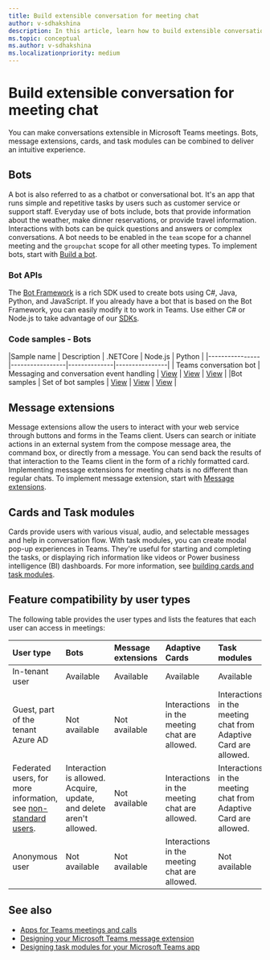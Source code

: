 ```yaml
---
title: Build extensible conversation for meeting chat
author: v-sdhakshina
description: In this article, learn how to build extensible conversation for Microsoft Teams meeting chat with bots, cards and message extensions.
ms.topic: conceptual
ms.author: v-sdhakshina
ms.localizationpriority: medium
---
```


# Build extensible conversation for meeting chat

You can make conversations extensible in Microsoft Teams meetings. Bots, message extensions, cards, and task modules can be combined to deliver an intuitive experience.

## Bots

A bot is also referred to as a chatbot or conversational bot. It's an app that runs simple and repetitive tasks by users such as customer service or support staff. Everyday use of bots include, bots that provide information about the weather, make dinner reservations, or provide travel information. Interactions with bots can be quick questions and answers or complex conversations. A bot needs to be enabled in the `team` scope for a channel meeting and the `groupchat` scope for all other meeting types. To implement bots, start with [Build a bot](/microsoftteams/platform//sbs-gs-javascript?tabs=vscode%2Cvsc%2Cviscode).

### Bot APIs

The [Bot Framework](https://dev.botframework.com/) is a rich SDK used to create bots using C#, Java, Python, and JavaScript. If you already have a bot that is based on the Bot Framework, you can easily modify it to work in Teams. Use either C# or Node.js to take advantage of our [SDKs](/microsoftteams/platform/).

### Code samples - Bots

|Sample name | Description | .NETCore | Node.js | Python |
|----------------|-----------------|--------------|----------------|
| Teams conversation bot | Messaging and conversation event handling | [View](https://github.com/microsoft/BotBuilder-Samples/tree/main/samples/csharp_dotnetcore/57.teams-conversation-bot) | [View](https://github.com/microsoft/BotBuilder-Samples/tree/main/samples/javascript_nodejs/57.teams-conversation-bot) | [View](https://github.com/microsoft/BotBuilder-Samples/tree/main/samples/python/57.teams-conversation-bot) |
|Bot samples | Set of bot samples  | [View](https://github.com/microsoft/BotBuilder-Samples/tree/main/samples/csharp_dotnetcore) | [View](https://github.com/microsoft/BotBuilder-Samples/tree/main/samples/javascript_nodejs) | [View](https://github.com/microsoft/BotBuilder-Samples/tree/main/samples/python) |

## Message extensions

Message extensions allow the users to interact with your web service through buttons and forms in the Teams client. Users can search or initiate actions in an external system from the compose message area, the command box, or directly from a message. You can send back the results of that interaction to the Teams client in the form of a richly formatted card. Implementing message extensions for meeting chats is no different than regular chats. To implement message extension, start with [Message extensions](/microsoftteams/platform/messaging-extensions/what-are-messaging-extensions?tabs=dotnet).

## Cards and Task modules

Cards provide users with various visual, audio, and selectable messages and help in conversation flow. With task modules, you can create modal pop-up experiences in Teams. They're useful for starting and completing the tasks, or displaying rich information like videos or Power business intelligence (BI) dashboards. For more information, see [building cards and task modules](/microsoftteams/platform/task-modules-and-cards/cards-and-task-modules).

## Feature compatibility by user types

The following table provides the user types and lists the features that each user can access in meetings:

| User type | Bots | Message extensions | Adaptive Cards | Task modules |
| :-- | :-- | :-- | :-- | :-- |
| In-tenant user | Available | Available | Available | Available |
| Guest, part of the tenant Azure AD | Not available | Not available | Interactions in the meeting chat are allowed. | Interactions in the meeting chat from Adaptive Card are allowed. |
| Federated users, for more information, see [non-standard users](/microsoftteams/non-standard-users). | Interaction is allowed. Acquire, update, and delete aren't allowed. | Not available | Interactions in the meeting chat are allowed. | Interactions in the meeting chat from Adaptive Card are allowed. |
| Anonymous user | Not available | Not available | Interactions in the meeting chat are allowed. | Not available |

## See also

* [Apps for Teams meetings and calls](teams-apps-in-meetings.md)
* [Designing your Microsoft Teams message extension](../messaging-extensions/design/messaging-extension-design.md)
* [Designing task modules for your Microsoft Teams app](../task-modules-and-cards/task-modules/design-teams-task-modules.md)
